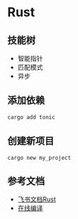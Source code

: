 # Rust
## 技能树
- 智能指针
- 匹配模式
- 异步
## 添加依赖
```c
cargo add tonic
```
## 创建新项目
```
cargo new my_project
```
## 参考文档
- [飞书文档Rust](https://ym9omojhd5.feishu.cn/docx/doxcn4Svbqjbb13LLV75ziwbEXe)
- [在线编译](https://play.rust-lang.org/?version=stable&mode=debug&edition=2021)